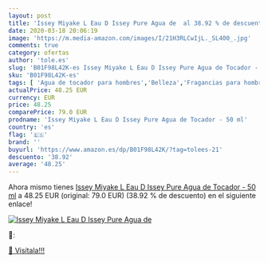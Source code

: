 ```yaml
---
layout: post
title: 'Issey Miyake L Eau D Issey Pure Agua de  al 38.92 % de descuento'
date: 2020-03-18 20:06:19
image: 'https://m.media-amazon.com/images/I/21H3RLCwIjL._SL400_.jpg'
comments: true
category: ofertas
author: 'tole.es'
slug: 'B01F98L42K-es Issey Miyake L Eau D Issey Pure Agua de Tocador - 50 ml'
sku: 'B01F98L42K-es'
tags: [ 'Agua de tocador para hombres','Belleza','Fragancias para hombres','Perfumes y fragancias','Productos para el cuidado de la piel','Sets y juegos para el cuidado de la piel','agua','de','tocador', ]
actualPrice: 48.25 EUR
currency: EUR
price: 48.25
comparePrice: 79.0 EUR
prodname: 'Issey Miyake L Eau D Issey Pure Agua de Tocador - 50 ml'
country: 'es'
flag: '🇪🇸'
brand: ''
buyurl: 'https://www.amazon.es/dp/B01F98L42K/?tag=tolees-21'
descuento: '38.92'
average: '48.25'
---
```


Ahora mismo tienes [Issey Miyake L Eau D Issey Pure Agua de Tocador - 50 ml](https://www.amazon.es/dp/B01F98L42K/?tag=tolees-21) a 48.25 EUR (original: 79.0 EUR) (38.92 %  de descuento) en el siguiente enlace!

[![Issey Miyake L Eau D Issey Pure Agua de ](https://m.media-amazon.com/images/I/21H3RLCwIjL._SL400_.jpg)](https://www.amazon.es/dp/B01F98L42K/?tag=tolees-21)

🔎:


[🛒 Visítala!!!](https://www.amazon.es/dp/B01F98L42K/?tag=tolees-21)
